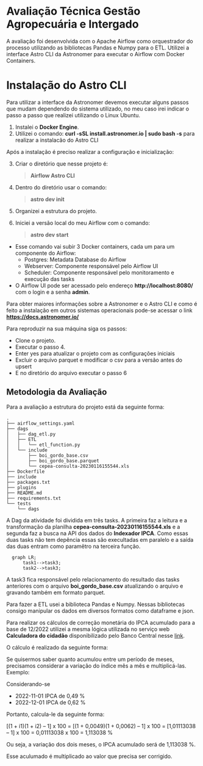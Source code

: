 # Avaliação Técnica Gestão Agropecuária e Intergado

A avaliação foi desenvolvida com o Apache Airflow como orquestrador do processo utilizando as bibliotecas Pandas e Numpy para o ETL. Utilizei a interface Astro CLI da Astronomer para executar o Airflow com Docker Containers.

# Instalação do Astro CLI

Para utilizar a interface da Astronomer devemos executar alguns passos que mudam dependendo do sistema utilizado, no meu caso irei indicar o passo a passo que realizei utilizando o Linux Ubuntu.

 1. Instalei o **Docker Engine**.
 2. Utilizei o comando: **curl -sSL install.astronomer.io | sudo bash -s**  para realizar a instalacão do Astro CLI
 
Após a instalação é preciso realizar a configuração e inicialização:

 3.  Criar o diretório que nesse projeto é:  
	 >**Airflow Astro CLI**
 
 4.  Dentro do diretório usar o comando:  
	 >**astro dev init**
	 
 5. Organizei a estrutura do projeto.
 6. Iniciei a versão local do meu Airflow com o comando: 
	 >**astro dev start**
	 
 - Esse comando vai subir 3 Docker containers, cada um para um componente do Airflow:
	- Postgres: Metadata Database do Airflow
	- Webserver:  Componente responsável pelo Airflow UI
	- Scheduler: Componente responsável pelo monitoramento e execução das tasks
 - O Airflow UI pode ser acessado pelo endereço **http://localhost:8080/** com o login e a senha **admin**.
 
 Para obter maiores informações sobre a Astronomer e o Astro CLI e como é feito a instalação em outros sistemas operacionais pode-se acessar o link **https://docs.astronomer.io/**
 
 Para reproduzir na sua máquina siga os passos:
 
 - Clone o projeto.   
 - Executar o passo 4. 
 - Enter yes para atualizar o projeto com as configurações iniciais
 - Excluir o arquivo parquet e modificar o csv para a versão antes do upsert
 - E no diretório do arquivo executar o passo 6

 
## Metodologia da Avaliação

Para a avaliação a estrutura do projeto está da seguinte forma:
```shell
.
├── airflow_settings.yaml
├── dags
│   ├── dag_etl.py
│   ├── ETL
│   │   └── etl_function.py
│   └── include
│       ├── boi_gordo_base.csv
│       ├── boi_gordo_base.parquet
│       └── cepea-consulta-20230116155544.xls
├── Dockerfile
├── include
├── packages.txt
├── plugins
├── README.md
├── requirements.txt
└── tests
    └── dags
```
A Dag da atividade foi dividida em três tasks. A primeira faz a leitura e a transformação da planilha **cepea-consulta-20230116155544.xls** e a segunda faz a busca na API dos dados do **Indexador IPCA**. Como essas duas tasks não tem depência essas são execultadas em paralelo e a saída das duas entram como paramêtro na terceira função.

```mermaid
  graph LR;
      task1-->task3;
      task2-->task3;
```
	
A task3 fica responsável pelo relacionamento do resultado das tasks anteriores com o arquivo **boi_gordo_base.csv** atualizando o arquivo e gravando também em formato parquet.

Para fazer a ETL usei a biblioteca Pandas e Numpy. Nessas bibliotecas consigo manipular os dados em diversos formatos como dataframe e json.

Para realizar os cálculos de correção monetária do IPCA acumulado para a base de 12/2022 utilizei a mesma lógica utilizada no serviço web **Calculadora do cidadão** disponibilizado pelo Banco Central nesse  [link](https://www3.bcb.gov.br/CALCIDADAO/publico/exibirFormCorrecaoValores.do?method=exibirFormCorrecaoValores).

O cálculo é realizado da seguinte  forma:

Se quisermos saber quanto acumulou entre um período de meses, precisamos considerar a variação do índice mês a mês e multiplicá-las. Exemplo:

Considerando-se

 - 2022-11-01 IPCA de 0,49 %
 - 2022-12-01 IPCA de 0,62 %
 
Portanto, calcula-le da seguinte forma:

[(1 + i1)(1 + i2) – 1] x 100
= [(1 + 0,0049)(1 + 0,0062) – 1] x 100
= [1,01113038 – 1] x 100
= 0,01113038 x 100
= 1,113038 %

Ou seja,  a variação dos dois meses, o IPCA acumulado será de 1,113038 %.

Esse aculumado é multiplicado ao valor que precisa ser corrigido.
